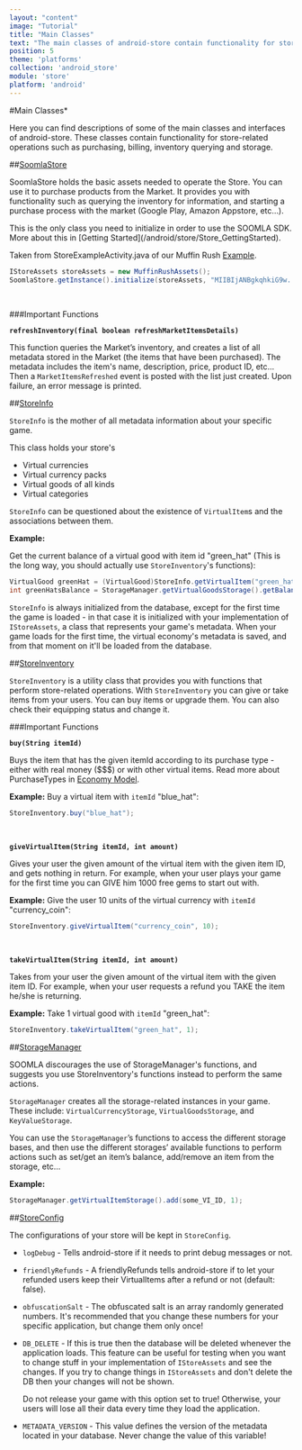 ```yaml
---
layout: "content"
image: "Tutorial"
title: "Main Classes"
text: "The main classes of android-store contain functionality for store-related operations such as purchasing, billing, inventory querying and storage."
position: 5
theme: 'platforms'
collection: 'android_store'
module: 'store'
platform: 'android'
---
```


#Main Classes*

Here you can find descriptions of some of the main classes and interfaces of android-store. These classes contain functionality for store-related operations such as purchasing, billing, inventory querying and storage.

##[SoomlaStore](https://github.com/soomla/android-store/blob/master/SoomlaAndroidStore/src/com/soomla/store/SoomlaStore.java)

SoomlaStore holds the basic assets needed to operate the Store. You can use it to purchase products from the Market. It provides you with functionality such as querying the inventory for information, and starting a purchase process with the market (Google Play, Amazon Appstore, etc…).

<div class="info-box">This is the only class you need to initialize in order to use the SOOMLA SDK. More about this in [Getting Started](/android/store/Store_GettingStarted).</div>

Taken from StoreExampleActivity.java of our Muffin Rush [Example](https://github.com/soomla/android-store/tree/master/SoomlaAndroidExample/src/com/soomla/example).

``` java
IStoreAssets storeAssets = new MuffinRushAssets();
SoomlaStore.getInstance().initialize(storeAssets, "MIIBIjANBgkqhkiG9w...");
```

<br>

###Important Functions

**`refreshInventory(final boolean refreshMarketItemsDetails)`**

This function queries the Market’s inventory, and creates a list of all metadata stored in the Market (the items that have been purchased). The metadata includes the item's name, description, price, product ID, etc… Then a `MarketItemsRefreshed` event is posted with the list just created. Upon failure, an error message is printed.

##[StoreInfo](https://github.com/soomla/android-store/blob/master/SoomlaAndroidStore/src/com/soomla/store/data/StoreInfo.java)

`StoreInfo` is the mother of all metadata information about your specific game.

This class holds your store's

- Virtual currencies
- Virtual currency packs
- Virtual goods of all kinds
- Virtual categories

`StoreInfo` can be questioned about the existence of `VirtualItem`s and the associations between them.

**Example:**

Get the current balance of a virtual good with item id "green_hat" (This is the long way, you should actually use `StoreInventory`'s functions):

``` java
VirtualGood greenHat = (VirtualGood)StoreInfo.getVirtualItem("green_hat");
int greenHatsBalance = StorageManager.getVirtualGoodsStorage().getBalance(greenHat);
```

`StoreInfo` is always initialized from the database, except for the first time the game is loaded - in that case it is initialized with your implementation of `IStoreAssets`, a class that represents your game's metadata. When your game loads for the first time, the virtual economy's metadata is saved, and from that moment on it'll be loaded from the database.


##[StoreInventory](https://github.com/soomla/android-store/blob/master/SoomlaAndroidStore/src/com/soomla/store/StoreInventory.java)

`StoreInventory` is a utility class that provides you with functions that perform store-related operations. With `StoreInventory` you can give or take items from your users. You can buy items or upgrade them. You can also check their equipping status and change it.

###Important Functions

**`buy(String itemId)`**

Buys the item that has the given itemId according to its purchase type - either with real money ($$$) or with other virtual items. Read more about PurchaseTypes in [Economy Model](/android/store/Store_Model).

**Example:** Buy a virtual item with `itemId` "blue_hat":

``` java
StoreInventory.buy("blue_hat");
```

<br>

**`giveVirtualItem(String itemId, int amount)`**

Gives your user the given amount of the virtual item with the given item ID, and gets nothing in return. For example, when your user plays your game for the first time you can GIVE him 1000 free gems to start out with.

**Example:** Give the user 10 units of the virtual currency with `itemId` "currency_coin":

``` java
StoreInventory.giveVirtualItem("currency_coin", 10);
```

<br>

**`takeVirtualItem(String itemId, int amount)`**

Takes from your user the given amount of the virtual item with the given item ID. For example, when your user requests a refund you TAKE the item he/she is returning.

**Example:**  Take 1 virtual good with `itemId` "green_hat":

``` java
StoreInventory.takeVirtualItem("green_hat", 1);
```

##[StorageManager](https://github.com/soomla/android-store/blob/master/SoomlaAndroidStore/src/com/soomla/store/data/StorageManager.java)

<div class="warning-box">SOOMLA discourages the use of StorageManager's functions, and suggests you use StoreInventory's functions instead to perform the same actions.</div>

`StorageManager` creates all the storage-related instances in your game. These include: `VirtualCurrencyStorage`, `VirtualGoodsStorage`, and `KeyValueStorage`.

You can use the `StorageManager`’s functions to access the different storage bases, and then use the different storages’ available functions to perform actions such as set/get an item’s balance, add/remove an item from the storage, etc…

**Example:**

``` java
StorageManager.getVirtualItemStorage().add(some_VI_ID, 1);
```


##[StoreConfig](https://github.com/soomla/android-store/blob/master/SoomlaAndroidStore/src/com/soomla/store/StoreConfig.java)

The configurations of your store will be kept in `StoreConfig`.

* `logDebug` - Tells android-store if it needs to print debug messages or not.

* `friendlyRefunds` - A friendlyRefunds tells android-store if to let your refunded users keep their VirtualItems after a refund or not (default: false).

* `obfuscationSalt` - The obfuscated salt is an array randomly generated numbers. It's recommended that you change these numbers for your specific application, but change them only once!

* `DB_DELETE` - If this is true then the database will be deleted whenever the application loads. This feature can be useful for testing when you want to change stuff in your implementation of `IStoreAssets` and see the changes. If you try to change things in `IStoreAssets` and don't delete the DB then your changes will not be shown.

    <div class="warning-box">Do not release your game with this option set to true! Otherwise, your users will lose all their data every time they load the application.</div>

* `METADATA_VERSION` - This value defines the version of the metadata located in your database. Never change the value of this variable!
